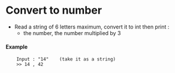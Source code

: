 # Convert to number

- Read a string of 6 letters maximum, convert it to int then print :
  - the number, the number multiplied by 3
#### Example
```
    Input : "14"    (take it as a string) 
    >> 14 , 42
```